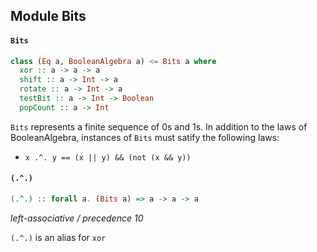## Module Bits

#### `Bits`

``` purescript
class (Eq a, BooleanAlgebra a) <= Bits a where
  xor :: a -> a -> a
  shift :: a -> Int -> a
  rotate :: a -> Int -> a
  testBit :: a -> Int -> Boolean
  popCount :: a -> Int
```

`Bits` represents a finite sequence of 0s and 1s. In addition to the laws
of BooleanAlgebra, instances of `Bits` must satify the following laws:

* `x .^. y == (x || y) && (not (x && y))`

#### `(.^.)`

``` purescript
(.^.) :: forall a. (Bits a) => a -> a -> a
```

_left-associative / precedence 10_

`(.^.)` is an alias for `xor`


